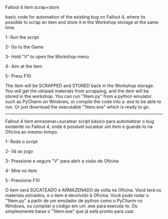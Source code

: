 Fallout 4 item scrap+store

basic code for automation of the existing bug on Fallout 4, where its possible to scrap an item and store it in the Workshop storage at the same time.

1- Run the script

2- Go to the Game

3- Hold "V" to open the Workshop menu

4- Aim at the item

5- Press F10

The item will be SCRAPPED and STORED back in the Workshop storage. You will get the obtaied materials from scrapping, and the item will be stored in the workshop.
You can run "1item.py" from a python emulator such as PyCharm on Windows, or compile the code into a .exe to be able to run. 
Or just download the executable "1item.exe" which is ready to go.


-------------------------------------------------------------------


Fallout 4 item armazenar+sucatear
script básico para automatizar o bug existente no Fallout 4, onde é possível sucatear um item e guardá-lo na Oficina ao mesmo tempo.

1- Rode o script

2- Vá ao jogo

3- Pressione e segure "V" para abrir a visão de Oficina

4- Mire no item

5- Pressione F10

O item será SUCATEADO e ARMAZENADO de volta na Oficina. Você terá os materiais extraídos, e o item é devolvido à Oficina.
Você pode rodar o "1item.py" a partir de um emulador de python como o PyCharm no Windows, ou compilar o código em um .exe para executá-lo.
Ou simplesmente baixe o "1item.exe" que já está pronto para usar.
